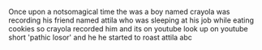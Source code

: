  Once upon a notsomagical time the was a boy named crayola was recording his
friend named attila who was sleeping at his job while eating
cookies so crayola recorded
him and its on youtube look up on youtube short 'pathic losor'
and he he started to
roast attila
abc
